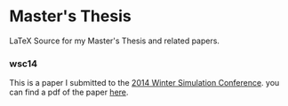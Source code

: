 # Master's Thesis

LaTeX Source for my Master's Thesis and related papers.

### wsc14

This is a paper I submitted to the [2014 Winter Simulation Conference](http://wintersim.org/2014/). you can find a pdf of the paper [here](pdfs/wsc14.pdf).


